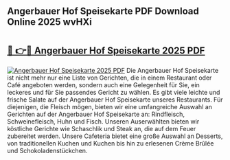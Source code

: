 ## Angerbauer Hof Speisekarte PDF Download Online 2025 wvHXi

# <h2><a href="http://gc92j4s.nevu.top/?p=Angerbauer+Hof+Speisekarte">🔗 👉🔴 Angerbauer Hof Speisekarte 2025 PDF</a></h2>

[![Angerbauer Hof Speisekarte 2025 PDF](https://i.imgur.com/dBaPXMq.png)](http://gc92j4s.nevu.top/?p=Angerbauer+Hof+Speisekarte)
Die Angerbauer Hof Speisekarte ist nicht mehr nur eine Liste von Gerichten, die in einem Restaurant oder Café angeboten werden, sondern auch eine Gelegenheit für Sie, ein leckeres und für Sie passendes Gericht zu wählen. Es gibt viele leichte und frische Salate auf der Angerbauer Hof Speisekarte unseres Restaurants. Für diejenigen, die Fleisch mögen, bieten wir eine umfangreiche Auswahl an Gerichten auf der Angerbauer Hof Speisekarte an: Rindfleisch, Schweinefleisch, Huhn und Fisch. Unseren Auserwählten bieten wir köstliche Gerichte wie Schaschlik und Steak an, die auf dem Feuer zubereitet werden. Unsere Cafeteria bietet eine große Auswahl an Desserts, von traditionellen Kuchen und Kuchen bis hin zu erlesenen Crème Brûlée und Schokoladenstückchen.
